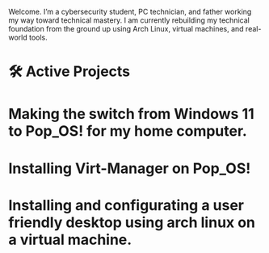 Welcome. I’m a cybersecurity student, PC technician, and father working my way toward technical mastery. I am currently rebuilding my technical foundation from the ground up using Arch Linux, virtual machines, and real-world tools.

# 🛠️ Active Projects

# Making the switch from Windows 11 to Pop_OS! for my home computer.

# Installing Virt-Manager on Pop_OS!

# Installing and configurating a user friendly desktop using arch linux on a virtual machine.


